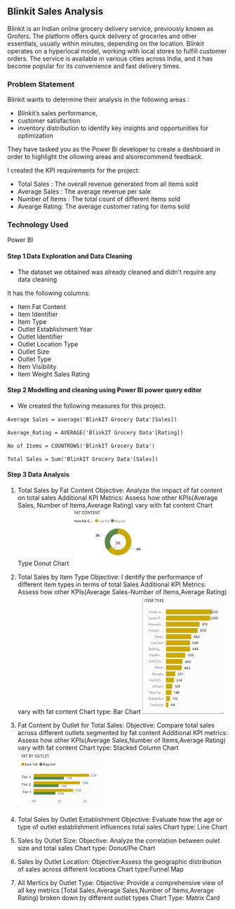 ## Blinkit Sales Analysis
Blinkit is an Indian online grocery delivery service, previously known as Grofers. The platform offers quick delivery of groceries and other essentials, usually within minutes, depending on the location. Blinkit operates on a hyperlocal model, working with local stores to fulfill customer orders. The service is available in various cities across India, and it has become popular for its convenience and fast delivery times.

### Problem Statement
Blinkit wants to determine their analysis in the following areas :
- Blinkit’s sales performance,
- customer satisfaction
- inventory distribution to identify key insights and opportunities for optimization
  
They  have tasked you as the Power Bi developer to create a dashboard in order to highlight the ollowing areas and alsorecommend feedback.

I created the KPI requirements for the project:
- Total Sales : The overall revenue generated from all items sold
- Average Sales : The average revenue per sale
- Number of Items : The total count of different items sold
- Avearge Rating: The average customer rating for items sold

### Technology Used 
Power BI

#### Step 1 Data Exploration and Data Cleaning
- The dataset we obtained was already cleaned and didn't require any data cleaning
  
It has the following columns:
- Item Fat Content
- Item Identifier
- Item Type
- Outlet Establishment Year
- Outlet Identifier
- Outlet Location Type
- Outlet Size
- Outlet Type
- Item Visibility
- Item Weight	Sales	Rating

#### Step 2 Modelling and cleaning using Power BI power query editor
- We created the following measures for this project.    
```
Average Sales = average('BlinkIT Grocery Data'[Sales])
```
```
Average_Rating = AVERAGE('BlinkIT Grocery Data'[Rating])
```
```
No of Items = COUNTROWS('BlinkIT Grocery Data')
```
```
Total Sales = Sum('BlinkIT Grocery Data'[Sales])
```
#### Step 3 Data Analysis
1.	Total Sales by Fat Content
Objective: Analyze the impact of fat content on total sales
Additional KPI Metrics: Assess how other KPIs(Average Sales, Number of Items,Average Rating) vary with fat content
Chart Type Donut Chart
![image alt](https://github.com/JORDANGAMBA99/Power-BI-projects/blob/b1858137376b3c43d3ceb974c7506b9b80140237/Blinkit%20Sales%20Analysis/Sales%20by%20Fat%20Content.jpg)

2.	Total Sales by Item Type
Objective: I dentify the performance of different item types in terms of total Sales
Additional KPI Metrics: Assess how other KPIs(Average Sales-Number of Items,Average Rating) vary with fat content
Chart type: Bar Chart
![image alt](https://github.com/JORDANGAMBA99/Power-BI-projects/blob/b1858137376b3c43d3ceb974c7506b9b80140237/Blinkit%20Sales%20Analysis/Stacked%20Column%20Chart.jpg)


3.	Fat Content by Outlet for Total Sales:
Objective: Compare total sales across different outlets segmented by fat content
Additional KPI metrics: Assess how other KPIs(Average Sales,Number of Items,Average Rating) vary with fat content
Chart type: Stacked Column Chart
![image alt](https://github.com/JORDANGAMBA99/Power-BI-projects/blob/1ce6b20f1b172bbf96b3d23c99a628b7a6435fcf/Blinkit%20Sales%20Analysis/FAT%20BY%20OUTLET.jpg)


4.	Total Sales by Outlet Establishment
Objective: Evaluate how the age or type of outlet establishment influences total sales
Chart type: Line Chart

5.	Sales by Outlet Size:
Objective: Analyze the correlation between oulet size and total sales
Chart type: Donut/Pie Chart

6.	Sales by Outlet Location:
Objective:Assess the geographic distribution of sales across different locations
Chart type:Funnel Map

7.	All Mertics by Outlet Type:
Objective: Provide a comprehensive view of all key metrics [Total Sales,Average Sales,Number of  Items,Average Rating) broken down by different outlet types
Chart Type: Matrix Card
